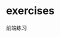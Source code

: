 <!--
 * @Descripttion: 
 * @version: 
 * @Author: sueRimn
 * @Date: 2022-01-19 15:32:51
 * @LastEditors: sueRimn
 * @LastEditTime: 2022-02-08 20:40:00
-->
# exercises
前端练习
